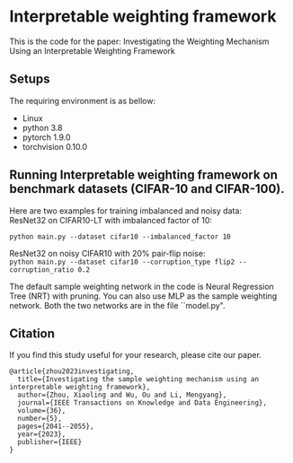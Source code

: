 # Interpretable weighting framework
 
This is the code for the paper: Investigating the Weighting Mechanism Using an Interpretable Weighting Framework<br>

Setups
-------  
The requiring environment is as bellow:<br>
* Linux<br>
* python 3.8<br>
* pytorch 1.9.0<br>
* torchvision 0.10.0<br>

Running Interpretable weighting framework on benchmark datasets (CIFAR-10 and CIFAR-100).
-------  
Here are two examples for training imbalanced and noisy data:<br>
ResNet32 on CIFAR10-LT with imbalanced factor of 10:<br>

`python main.py --dataset cifar10 --imbalanced_factor 10`

ResNet32 on noisy CIFAR10 with 20\% pair-flip noise:<br>
`python main.py --dataset cifar10 --corruption_type flip2 --corruption_ratio 0.2`

The default sample weighting network in the code is Neural Regression Tree (NRT) with pruning. You can also use MLP as the sample weighting network. Both the two networks are in the file ``model.py".

Citation
--------
If you find this study useful for your research, please cite our paper.
```
@article{zhou2023investigating,
  title={Investigating the sample weighting mechanism using an interpretable weighting framework},
  author={Zhou, Xiaoling and Wu, Ou and Li, Mengyang},
  journal={IEEE Transactions on Knowledge and Data Engineering},
  volume={36},
  number={5},
  pages={2041--2055},
  year={2023},
  publisher={IEEE}
}
```
